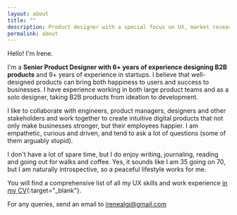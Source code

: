 ```yaml
---
layout: about
title: ""
description: Product designer with a special focus on UX, market research and having a deep understanding of business needs and objectives.
permalink: about
---
```


Hello! I'm Irene.

I'm a <b>Senior Product Designer with 6+ years of experience designing B2B products</b> and 9+ years of
experience in startups. I believe that well-designed products can bring both happiness
to users and success to businesses. I have experience working in both large product
teams and as a solo designer, taking B2B products from ideation to development.

I like to collaborate with engineers, product managers, designers and other stakeholders and work together to create intuitive digital products that not only make businesses stronger, but their employees happier. I am empathetic, curious and driven, and tend to ask a lot of questions (some of them arguably stupid).

I don't have a lot of spare time, but I do enjoy writing, journaling, reading and going out for walks and coffee. Yes, it sounds like I am 35 going on 70, but I am naturally introspective, so a peaceful lifestyle works for me.


You will find a comprehensive list of all my UX skills and work experience [in my CV](irene_alegre_cv_2025.pdf){:target="_blank"}.

For any queries, send an email to <irenealgi@gmail.com>
